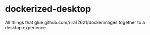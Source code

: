 # dockerized-desktop
All things that glue github.com/rira12621/dockerimages together to a desktop experience

